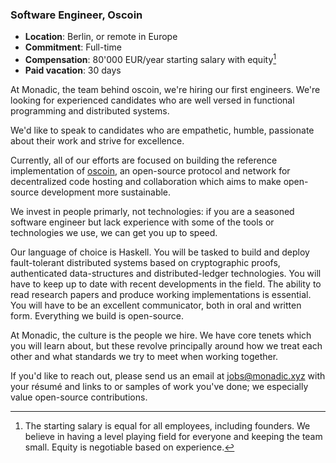 ### Software Engineer, Oscoin

* **Location**: Berlin, or remote in Europe
* **Commitment**: Full-time
* **Compensation**: 80'000 EUR/year starting salary with equity[^1]
* **Paid vacation**: 30 days

At Monadic, the team behind oscoin, we're hiring our first engineers. We're
looking for experienced candidates who are well versed in functional
programming and distributed systems.

We'd like to speak to candidates who are empathetic, humble, passionate about
their work and strive for excellence.

Currently, all of our efforts are focused on building the reference
implementation of [oscoin](http://oscoin.io), an open-source protocol and
network for decentralized code hosting and collaboration which aims to make
open-source development more sustainable.

We invest in people primarly, not technologies: if you are a seasoned software
engineer but lack experience with some of the tools or technologies we use, we
can get you up to speed.

Our language of choice is Haskell. You will be tasked to build and deploy
fault-tolerant distributed systems based on cryptographic proofs, authenticated
data-structures and distributed-ledger technologies. You will have to keep up
to date with recent developments in the field. The ability to read research
papers and produce working implementations is essential. You will have to be an
excellent communicator, both in oral and written form. Everything we build is
open-source.

At Monadic, the culture is the people we hire. We have core tenets which you
will learn about, but these revolve principally around how we treat each other
and what standards we try to meet when working together.

If you'd like to reach out, please send us an email at <jobs@monadic.xyz> with
your résumé and links to or samples of work you've done; we especially value
open-source contributions.

[^1]: The starting salary is equal for all employees, including founders. We
  believe in having a level playing field for everyone and keeping the team
  small. Equity is negotiable based on experience.
